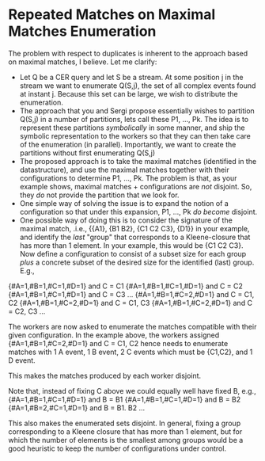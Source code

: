 # Repeated Matches on Maximal Matches Enumeration

The problem with respect to duplicates is inherent to the approach based on maximal matches, I believe. Let me clarify:

- Let Q be a CER query and let S be a stream. At some position j in the stream we want to enumerate Q(S,j), the set of all complex events found at instant j.  Because this set can be large, we wish  to distribute the enumeration.  
- The approach that you and Sergi propose essentially wishes to partition Q(S,j) in a number of partitions, lets call these P1, ..., Pk. The idea is to represent these partitions *symbolically* in some manner, and ship the symbolic representation to the workers so that they can then take care of the enumeration (in parallel). Importantly, we want to create the partitions without first enumerating Q(S,j)
- The proposed approach is to take the maximal matches (identified in the datastructure), and use the maximal matches together with their configurations to determine P1, ..., Pk. The problem is that, as your example shows, maximal matches + configurations are *not* disjoint. So, they *do* not provide the partition that we look for.
- One simple way of solving the issue is to expand the notion of a configuration so that under this expansion, P1, ..., Pk *do become* disjoint.
- One possible way of doing this is to consider the signature of the maximal match, .i.e., 
{{A1}, {B1 B2}, {C1 C2 C3}, {D1}} 
in your example, and identify the *last* "group" that corresponds to a Kleene-closure that has more than 1 element. In your example, this would be {C1 C2 C3}. Now define a configuration to consist of a subset size for each group *plus* a concrete subset of the desired size for the identified (last) group. E.g.,

{#A=1,#B=1,#C=1,#D=1} and C = C1
{#A=1,#B=1,#C=1,#D=1} and C = C2
{#A=1,#B=1,#C=1,#D=1} and C = C3
...
{#A=1,#B=1,#C=2,#D=1} and C = C1, C2
{#A=1,#B=1,#C=2,#D=1} and C = C1, C3
{#A=1,#B=1,#C=2,#D=1} and C = C2, C3
...

The workers are now asked to enumerate the matches compatible with their given configuration. In the example above, the workers assigned {#A=1,#B=1,#C=2,#D=1} and C = C1, C2 hence needs to enumerate matches with 1 A  event, 1 B event, 2 C events which must be {C1,C2}, and 1 D event.

This makes the matches produced by each worker disjoint.

Note that, instead of fixing C above we could equally well have fixed B, e.g.,
{#A=1,#B=1,#C=1,#D=1} and B = B1
{#A=1,#B=1,#C=1,#D=1} and B = B2
{#A=1,#B=2,#C=1,#D=1} and B = B1. B2
...

This also makes the enumerated sets disjoint. In general, fixing a group corresponding to a Kleene closure that has more than 1 element, but for which the number of elements is the smallest among groups would be a good heuristic to keep the number of configurations under control.
